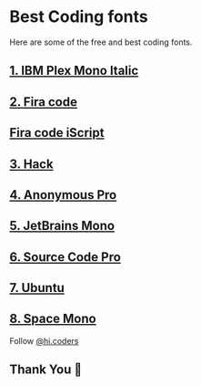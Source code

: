 # Best Coding fonts

Here are some of the free and best coding fonts.

## [1. IBM Plex Mono Italic](https://fonts.google.com/specimen/IBM+Plex+Mono)

## [2. Fira code](https://fonts.google.com/specimen/Fira+Code)

## [ Fira code iScript](https://github.com/kencrocken/FiraCodeiScript)

## [3. Hack](https://github.com/source-foundry/Hack/releases/download/v3.003/Hack-v3.003-ttf.zip)

## [4. Anonymous Pro](https://fonts.google.com/specimen/Anonymous+Pro)

## [5. JetBrains Mono](https://www.jetbrains.com/lp/mono/)

## [6. Source Code Pro](https://fonts.google.com/specimen/Source+Code+Pro)

## [7. Ubuntu](https://fonts.google.com/specimen/Ubuntu?query=Ubuntu)

## [8. Space Mono](https://fonts.google.com/specimen/Space+Mono?query=Space+Mono)

Follow [@hi.coders](https://instagram.com/hi.coders)

## Thank You 🙏
